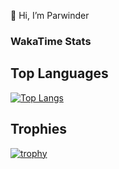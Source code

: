 👋 Hi, I’m Parwinder 

### WakaTime Stats

<!--START_SECTION:waka-->
<!--END_SECTION:waka-->

## Top Languages
[![Top Langs](https://github-readme-stats.vercel.app/api/top-langs/?username=officialprosingh&layout=donut-vertical)](https://github.com/anuraghazra/github-readme-stats)

## Trophies
[![trophy](https://github-profile-trophy.vercel.app/?username=officialprosingh)](https://github.com/ryo-ma/github-profile-trophy)
